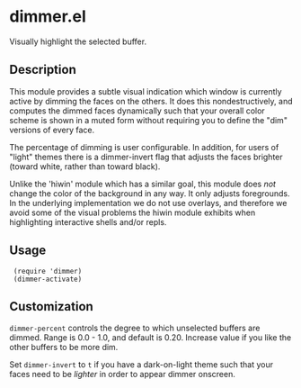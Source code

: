 # dimmer.el

Visually highlight the selected buffer.

## Description

This module provides a subtle visual indication which window is
currently active by dimming the faces on the others.  It does this
nondestructively, and computes the dimmed faces dynamically such
that your overall color scheme is shown in a muted form without
requiring you to define the "dim" versions of every face.

The percentage of dimming is user configurable.  In addition, for
users of "light" themes there is a dimmer-invert flag that adjusts
the faces brighter (toward white, rather than toward black).

Unlike the 'hiwin' module which has a similar goal, this module
does *not* change the color of the background in any way.  It only
adjusts foregrounds.  In the underlying implementation we do not
use overlays, and therefore we avoid some of the visual problems
the hiwin module exhibits when highlighting interactive shells
and/or repls.

## Usage

     (require 'dimmer)
     (dimmer-activate)

## Customization

`dimmer-percent` controls the degree to which unselected buffers are dimmed.
Range is 0.0 - 1.0, and default is 0.20.  Increase value if you like the other
buffers to be more dim.

Set `dimmer-invert` to `t` if you have a dark-on-light theme such that your
faces need to be *lighter* in order to appear dimmer onscreen.

